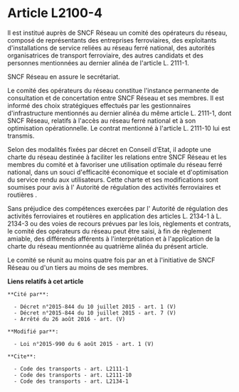 # Article L2100-4

Il est institué auprès de SNCF Réseau un comité des opérateurs du réseau, composé de représentants des entreprises
ferroviaires, des exploitants d'installations de service reliées au réseau ferré national, des autorités organisatrices de
transport ferroviaire, des autres candidats et des personnes mentionnées au dernier alinéa de l'article L. 2111-1. 

SNCF Réseau en assure le secrétariat. 

Le comité des opérateurs du réseau constitue l'instance permanente de consultation et de concertation entre SNCF Réseau et
ses membres. Il est informé des choix stratégiques effectués par les gestionnaires d'infrastructure mentionnés au dernier
alinéa du même article L. 2111-1, dont SNCF Réseau, relatifs à l'accès au réseau ferré national et à son optimisation
opérationnelle. Le contrat mentionné à l'article L. 2111-10 lui est transmis. 

Selon des modalités fixées par décret en Conseil d'Etat, il adopte une charte du réseau destinée à faciliter les relations
entre SNCF Réseau et les membres du comité et à favoriser une utilisation optimale du réseau ferré national, dans un souci
d'efficacité économique et sociale et d'optimisation du service rendu aux utilisateurs. Cette charte et ses modifications
sont soumises pour avis à l'     Autorité de régulation des activités ferroviaires et routières . 

Sans préjudice des compétences exercées par l'     Autorité de régulation des activités ferroviaires et routières  en
application des articles L. 2134-1 à L. 2134-3 ou des voies de recours prévues par les lois, règlements et contrats, le
comité des opérateurs du réseau peut être saisi, à fin de règlement amiable, des différends afférents à l'interprétation et à
l'application de la charte du réseau mentionnée au quatrième alinéa du présent article. 

Le comité se réunit au moins quatre fois par an et à l'initiative de SNCF Réseau ou d'un tiers au moins de ses membres.

**Liens relatifs à cet article**

	**Cité par**:

	  - Décret n°2015-844 du 10 juillet 2015 - art. 1 (V)
	  - Décret n°2015-844 du 10 juillet 2015 - art. 7 (V)
	  - Arrêté du 26 août 2016 - art. (V)

	**Modifié par**:

	  - Loi n°2015-990 du 6 août 2015 - art. 1 (V)

	**Cite**:

	  - Code des transports - art. L2111-1
	  - Code des transports - art. L2111-10
	  - Code des transports - art. L2134-1
